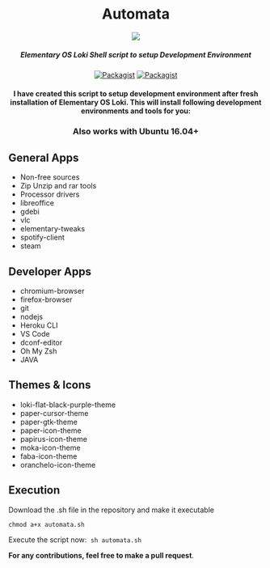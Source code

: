 <div align="center">

# Automata

<img src="https://cdn.rawgit.com/odb/official-bash-logo/master/assets/Logos/Identity/PNG/BASH_logo-transparent-bg-color.png">

##### Elementary OS Loki Shell script to setup Development Environment

[![Packagist](https://img.shields.io/packagist/l/doctrine/orm.svg)]()
[![Packagist](https://img.shields.io/badge/bash-script-green.svg)]()

#### I have created this script to setup development environment after fresh installation of Elementary OS Loki. This will install following development environments and tools for you:

### Also works with Ubuntu 16.04+

</div>

## General Apps

- Non-free sources
- Zip Unzip and rar tools
- Processor drivers
- libreoffice
- gdebi
- vlc
- elementary-tweaks
- spotify-client
- steam

## Developer Apps

- chromium-browser
- firefox-browser
- git
- nodejs
- Heroku CLI
- VS Code
- dconf-editor
- Oh My Zsh
- JAVA

## Themes & Icons

- loki-flat-black-purple-theme
- paper-cursor-theme
- paper-gtk-theme
- paper-icon-theme
- papirus-icon-theme
- moka-icon-theme
- faba-icon-theme
- oranchelo-icon-theme

## Execution

Download the .sh file in the repository and make it executable

`chmod a+x automata.sh`

Execute the script now:
​
`sh automata.sh`

**For any contributions, feel free to make a pull request**.

